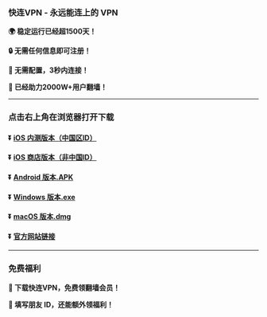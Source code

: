 ### 快连VPN - 永远能连上的 VPN
**:earth_africa: 稳定运行已经超1500天！**

**:lock: 无需任何信息即可注册！**

**:rocket: 无需配置，3秒内连接！**

**:man: 已经助力2000W+用户翻墙！**

---
### 点击右上角在浏览器打开下载
#### :arrow_double_down: [iOS 内测版本（中国区ID）](https://appshare.onelink.me/7uiT/1c9f9287)
#### :arrow_double_down: [iOS 商店版本（非中国ID）](https://appshare.onelink.me/7uiT/33e7470c)
#### :arrow_double_down: [Android 版本.APK](https://appshare.onelink.me/7uiT/fa80bb40)
#### :arrow_double_down: [Windows 版本.exe](https://appshare.onelink.me/7uiT/cd934bda)
#### :arrow_double_down: [macOS 版本.dmg](https://appshare.onelink.me/7uiT/1ed3d477)
#### :arrow_double_down: [官方网站链接](https://appshare.onelink.me/7uiT/a60e7e13)
---
### 免费福利
**:gift: 下载快连VPN，免费领翻墙会员！**

**:gift: 填写朋友 ID，还能额外领福利！**
